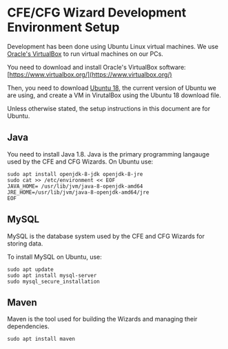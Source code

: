 CFE/CFG Wizard Development Environment Setup
================================================

Development has been done using Ubuntu Linux virtual machines. We use [Oracle's VirtualBox](https://www.virtualbox.org/)
to run virtual machines on our PCs.

You need to download and install Oracle's VirtualBox software: [https://www.virtualbox.org/](https://www.virtualbox.org/)

Then, you need to download [Ubuntu 18](http://releases.ubuntu.com/18.04/), the
current version of Ubuntu we are using, and create a VM 
in VirutalBox using the Ubuntu 18 download file.

Unless otherwise stated, the setup instructions in this document are for Ubuntu.


Java
---------------------------------------

You need to install Java 1.8. Java is the primary programming langauge used by the CFE and CFG Wizards.
On Ubuntu use:

```shell
sudo apt install openjdk-8-jdk openjdk-8-jre
sudo cat >> /etc/environment << EOF
JAVA_HOME= /usr/lib/jvm/java-8-openjdk-amd64
JRE_HOME=/usr/lib/jvm/java-8-openjdk-amd64/jre
EOF
```

MySQL
-----------------------------------------

MySQL is the database system used by the CFE and CFG Wizards for storing data.

To install MySQL on Ubuntu, use:

```shell
sudo apt update
sudo apt install mysql-server
sudo mysql_secure_installation
```

Maven
---------------------------------------------

Maven is the tool used for building the Wizards and managing their dependencies.

```shell
sudo apt install maven
```
